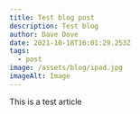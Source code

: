 ```yaml
---
title: Test blog post
description: Test blog
author: Dave Dove
date: 2021-10-18T16:01:29.253Z
tags:
  - post
image: /assets/blog/ipad.jpg
imageAlt: Image
---
```

This is a test article